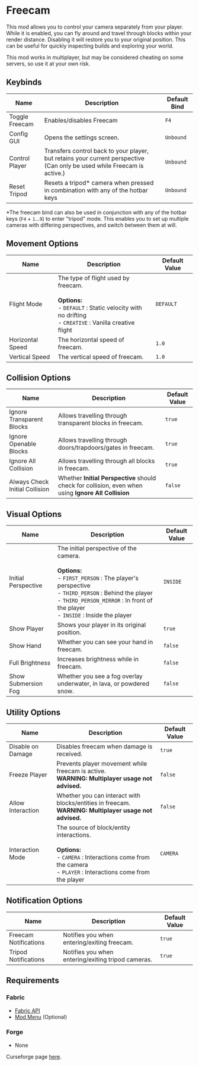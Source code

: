 # Freecam

This mod allows you to control your camera separately from your player. While it is enabled, you can fly around and travel through blocks within your render distance. Disabling it will restore you to your original position. This can be useful for quickly inspecting builds and exploring your world. 

This mod works in multiplayer, but may be considered cheating on some servers, so use it at your own risk.

## Keybinds

| Name           | Description                                                                                                             | Default Bind |
|----------------|-------------------------------------------------------------------------------------------------------------------------|--------------|
| Toggle Freecam | Enables/disables Freecam                                                                                                | `F4`         |
| Config GUI     | Opens the settings screen.                                                                                              | `Unbound`    |
| Control Player | Transfers control back to your player, but retains your current perspective (Can only be used while Freecam is active.) | `Unbound`    |
| Reset Tripod   | Resets a tripod\* camera when pressed in combination with any of the hotbar keys                                        | `Unbound`    |

\*The freecam bind can also be used in conjunction with any of the hotbar keys (`F4` + `1`...`9`) to enter "tripod" mode. This enables you to set up multiple cameras with differing perspectives, and switch between them at will.

## Movement Options

| Name             | Description                                                                                                                                                 | Default Value |
|------------------|-------------------------------------------------------------------------------------------------------------------------------------------------------------|---------------|
| Flight Mode      | The type of flight used by freecam.<br /><br />**Options:**<br />- `DEFAULT` : Static velocity with no drifting<br />- `CREATIVE` : Vanilla creative flight | `DEFAULT`     |
| Horizontal Speed | The horizontal speed of freecam.                                                                                                                            | `1.0`         |
| Vertical Speed   | The vertical speed of freecam.                                                                                                                              | `1.0`         |

## Collision Options

| Name                           | Description                                                                                          | Default Value |
|--------------------------------|------------------------------------------------------------------------------------------------------|---------------|
| Ignore Transparent Blocks      | Allows travelling through transparent blocks in freecam.                                             | `true`        |
| Ignore Openable Blocks         | Allows travelling through doors/trapdoors/gates in freecam.                                          | `true`        |
| Ignore All Collision           | Allows travelling through all blocks in freecam.                                                     | `true`        |
| Always Check Initial Collision | Whether **Initial Perspective** should check for collision, even when using **Ignore All Collision** | `false`       |

## Visual Options

| Name                | Description                                                                                                                                                                                                                                         | Default Value |
|---------------------|-----------------------------------------------------------------------------------------------------------------------------------------------------------------------------------------------------------------------------------------------------|---------------|
| Initial Perspective | The initial perspective of the camera.<br /><br />**Options:**<br />- `FIRST_PERSON` : The player's perspective<br />- `THIRD_PERSON` : Behind the player<br />- `THIRD_PERSON_MIRROR` : In front of the player<br />- `INSIDE` : Inside the player | `INSIDE`      |
| Show Player         | Shows your player in its original position.                                                                                                                                                                                                         | `true`        |
| Show Hand           | Whether you can see your hand in freecam.                                                                                                                                                                                                           | `false`       |
| Full Brightness     | Increases brightness while in freecam.                                                                                                                                                                                                              | `false`       |
| Show Submersion Fog | Whether you see a fog overlay underwater, in lava, or powdered snow.                                                                                                                                                                                | `false`       |

## Utility Options

| Name              | Description                                                                                                                                                              | Default Value |
|-------------------|--------------------------------------------------------------------------------------------------------------------------------------------------------------------------|---------------|
| Disable on Damage | Disables freecam when damage is received.                                                                                                                                | `true`        |
| Freeze Player     | Prevents player movement while freecam is active.<br />**WARNING: Multiplayer usage not advised.**                                                                       | `false`       |
| Allow Interaction | Whether you can interact with blocks/entities in freecam.<br />**WARNING: Multiplayer usage not advised.**                                                               | `false`       |
| Interaction Mode  | The source of block/entity interactions.<br /><br />**Options:**<br />- `CAMERA` : Interactions come from the camera<br />- `PLAYER` : Interactions come from the player | `CAMERA`      |

## Notification Options

| Name                  | Description                                             | Default Value |
|-----------------------|---------------------------------------------------------|---------------|
| Freecam Notifications | Notifies you when entering/exiting freecam.             | `true`        |
| Tripod Notifications  | Notifies you when entering/exiting tripod cameras.<br/> | `true`        |

## Requirements

### Fabric
- [Fabric API](https://www.curseforge.com/minecraft/mc-mods/fabric-api)
- [Mod Menu](https://www.curseforge.com/minecraft/mc-mods/modmenu) (Optional)

### Forge
- None

Curseforge page [here](https://www.curseforge.com/minecraft/mc-mods/free-cam).

